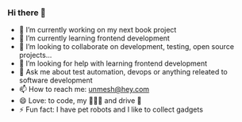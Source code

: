 ### Hi there 👋

- 🔭  I’m currently working on my next book project
- 🌱  I’m currently learning frontend development
- 👯  I’m looking to collaborate on development, testing, open source projects...
- 🤔  I’m looking for help with learning frontend development
- 💬  Ask me about test automation, devops or anything releated to software development
- 📫  How to reach me: unmesh@hey.com
- 😄  Love: to code, my 👩‍👧‍👦 and drive 🚗
- ⚡   Fun fact: I have pet robots and I like to collect gadgets


